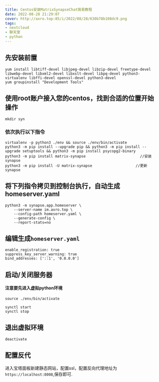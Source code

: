 ```yaml
---
title: Centos安装MatrixSynapseChat简易教程
date: 2022-08-28 21:29:07
cover: http://axro.top:85/i/2022/08/28/630b78b108dc9.png
tags:
- nextcloud
- 聊天室
- python
---
```

## 先安装前置
```
yum install libtiff-devel libjpeg-devel libzip-devel freetype-devel libwebp-devel libxml2-devel libxslt-devel libpq-devel python3-virtualenv libffi-devel openssl-devel python3-devel
yum groupinstall "Development Tools"
```

## 使用root账户接入您的centos，找到合适的位置开始操作
```
mkdir syn
```
### 依次执行以下指令
```
virtualenv -p python3 ./env && source ./env/bin/activate
python3 -m pip install --upgrade pip && python3 -m pip install --upgrade setuptools && python3 -m pip install psycopg2-binary
python3 -m pip install matrix-synapse                         //安装synapse
python3 -m pip install -U matrix-synapse                    //更新synapse
```
## 将下列指令拷贝到控制台执行，自动生成homeserver.yaml
```
python3 -m synapse.app.homeserver \
    --server-name im.axro.top \
    --config-path homeserver.yaml \
    --generate-config \
    --report-stats=no
```

## 编辑生成`homeserver.yaml`
```
enable_registration: true
suppress_key_server_warning: true
bind_addresses: ['::1', '0.0.0.0']
```
## 启动/关闭服务器
#### 注意要先进入虚拟python环境
```
source ./env/bin/activate

synctl start
synctl stop
```
## 退出虚拟环境
```
deactivate
```

## 配置反代

进入宝塔面板新建静态网站，配置ssl，配置反向代理地址为`https://localhost:8008`,保存即可.
